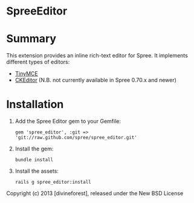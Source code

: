SpreeEditor
===========

# Summary #

This extension provides an inline rich-text editor for Spree. It implements different types of editors:

- [TinyMCE](http://www.tinymce.com/)
- [CKEditor](http://developer.yahoo.com/yui/editor/) (N.B. not currently available in Spree 0.70.x and newer)

# Installation #

1. Add the Spree Editor gem to your Gemfile:

    `gem 'spree_editor', :git => 'git://raw.github.com/spree/spree_editor.git'`

2. Install the gem:

    `bundle install`

3. Install the assets:

    `rails g spree_editor:install`

Copyright (c) 2013 [divineforest], released under the New BSD License
